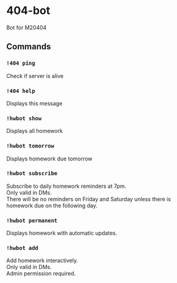 # 404-bot
Bot for M20404

## Commands
  
### `!404 ping`
  Check if server is alive
  
###  `!404 help`
  Displays this message

###  `!hwbot show`
  Displays all homework
  
###  `!hwbot tomorrow`
  Displays homework due tomorrow
  
###  `!hwbot subscribe`
  Subscribe to daily homework reminders at 7pm.  
  Only valid in DMs.  
  There will be no reminders on Friday and Saturday
  unless there is homework due on the following day.
    
###  `!hwbot permanent`
  Displays homework with automatic updates.
  
###  `!hwbot add`
  Add homework interactively.  
  Only valid in DMs.  
  Admin permission required.  
